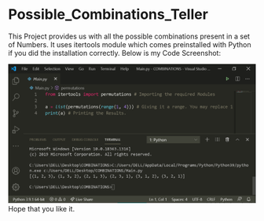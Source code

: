 # Possible_Combinations_Teller
This Project provides us with all the possible combinations present in a set of Numbers. It uses itertools module which comes preinstalled with Python if you did the installation correctly. Below is my Code Screenshot:

<img src="Code_Screenshot.png"><img>
Hope that you like it.
